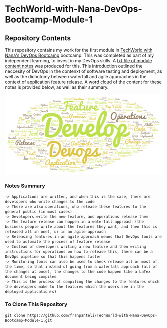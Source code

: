 # TechWorld-with-Nana-DevOps-Bootcamp-Module-1
## Repository Contents 
This repository contains my work for the first module in [TechWorld with Nana's DevOps Bootcamp](https://www.techworld-with-nana.com/devops-bootcamp) bootcamp. This was completed as part of my independent learning, to invest in my DevOps skills. A [txt file of module content notes](https://raw.githubusercontent.com/franpanteli/TechWorld-with-Nana-DevOps-Bootcamp-Module-1/refs/heads/main/TWN%20DevOps%20Module%201%20Study%20Notes.txt) was produced for this. This introduction outlined the neccesity of DevOps in the contenxt of software testing and deployment, as well as the dichotomy between waterfall and agile approaches in the context of application feature release. A [word cloud](https://wordart.com/) of the content for these notes is provided below, as well as their summary.  

<img width="872" alt="Screenshot 2025-01-19 at 15 36 10" src="http://github.com/franpanteli/TechWorld-with-Nana-DevOps-Bootcamp-Module-1/blob/main/Screenshot%202025-05-26%20at%2017.35.41.png" />

### Notes Summary
	-> Applications are written, and when this is the case, there are developers who write changes to the code 
	-> There are also operations, who release these features to the general public (in most cases)
	-> Developers write the new feature, and operations release them 
	-> The feature release can happen in a waterfall approach (the business people write about the features they want, and then this is released all in one), or in an agile approach 
	-> Releasing features in an agile approach means that DevOps tools are used to automate the process of feature release
	-> Instead of developers writing a new feature and then writing instructions for operations on how to release this, there can be a DevOps pipeline so that this happens faster
	-> Monitoring tools can also be used to check release all or most of the time, so that instead of going from a waterfall approach (all of the changes at once), the changes to the code happen like a LaTex document being compiled 
	-> This is the process of compiling the changes to the features which the developers make to the features which the users see in the deployed application(s)

### To Clone This Repository
```
git clone https://github.com/franpanteli/TechWorld-with-Nana-DevOps-Bootcamp-Module-1.git
